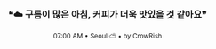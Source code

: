 <div align="center">

<br>

<h3>❝☁️ 구름이 많은 아침, 커피가 더욱 맛있을 것 같아요❞</h3>

<sub>07:00 AM • Seoul ⛅ • by CrowRish</sub>

<br>

</div>